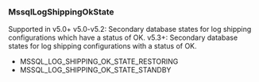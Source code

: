 ### MssqlLogShippingOkState
Supported in v5.0+
v5.0-v5.2: Secondary database states for log shipping configurations which have a status of OK.
v5.3+: Secondary database states for log shipping configurations with a status of OK.

- MSSQL_LOG_SHIPPING_OK_STATE_RESTORING
- MSSQL_LOG_SHIPPING_OK_STATE_STANDBY
